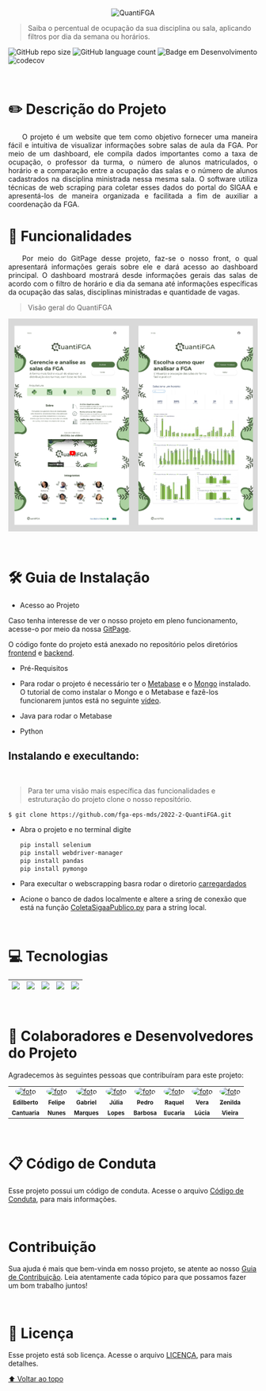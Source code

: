 
<br>

<p align="center">
  <img max-height="100px" src="https://i.imgur.com/ffRw0Ns.png" alt="QuantiFGA">
</p>

> Saiba o percentual de ocupação da sua disciplina ou sala, aplicando filtros por dia da semana ou horários. 



![GitHub repo size](https://img.shields.io/github/repo-size/fga-eps-mds/2022-2-Squad9?style=for-the-badge)
![GitHub language count](https://img.shields.io/github/languages/count/fga-eps-mds/2022-2-Squad9?style=for-the-badge)
![Badge em Desenvolvimento](http://img.shields.io/static/v1?label=STATUS&message=EM%20DESENVOLVIMENTO&color=GREEN&style=for-the-badge)
![codecov](https://img.shields.io/badge/codecov-81%25-yellow?style=for-the-badge)

<br>

# ✏️ Descrição do Projeto

<p align="justify"> &emsp;&emsp;O projeto é um website que tem como objetivo fornecer uma maneira fácil e intuitiva de visualizar informações sobre salas de aula da FGA. Por meio de um dashboard, ele compila dados importantes como a taxa de ocupação, o professor da turma, o número de alunos matriculados, o horário e a comparação entre a ocupação das salas e o número de alunos cadastrados na disciplina ministrada nessa mesma sala. O software utiliza técnicas de web scraping para coletar esses dados do portal do SIGAA e apresentá-los de maneira organizada e facilitada a fim de auxiliar a coordenação da FGA.

<br>

# 🔨 Funcionalidades

<p align="justify"> &emsp;&emsp;Por meio do GitPage desse projeto, faz-se o nosso front, o qual apresentará informações gerais sobre ele e dará acesso ao dashboard principal. O dashboard mostrará desde informações gerais das salas de acordo com o filtro de horário e dia da semana até informações específicas da ocupação das salas, disciplinas ministradas e quantidade de vagas.

>Visão geral do QuantiFGA

<p align="center">
  <img max-height="400px" src="https://raw.githubusercontent.com/pedrobarbosaocb/RepositorioTeste/main/documenta%C3%A7%C3%A3o/Prot%C3%B3tipo/Atualizacao-Prototipo.png" alt="QuantiFGA">
</p>




<br>

# 🛠️ Guia de Instalação


- Acesso ao Projeto

Caso tenha interesse de ver o nosso projeto em pleno funcionamento, acesse-o por meio da nossa [GitPage](https://fga-eps-mds.github.io/2022-2-QuantiFGA/).

O código fonte do projeto está anexado no repositório pelos diretórios [frontend](https://github.com/fga-eps-mds/2022-2-QuantiFGA/tree/main/frontend) e [backend](https://github.com/fga-eps-mds/2022-2-QuantiFGA/tree/main/backend).


- Pré-Requisitos

- Para rodar o projeto é necessário ter o [Metabase](https://github.com/pedrobarbosaocb/RepositorioTeste/blob/main/docs/Metabase%20-%20Getting%20Started.md) e o [Mongo](https://www.mongodb.com/try/download/community) instalado. O tutorial de como instalar o Mongo e o Metabase e fazê-los funcionarem juntos está no seguinte [vídeo](https://www.youtube.com/watch?v=H5GFGJrVnqQ&t=371s).
- Java para rodar o Metabase 
- Python

## Instalando e execultando: 
<br>

>Para ter uma visão mais específica das funcionalidades e estruturação do projeto clone o nosso repositório.

    $ git clone https://github.com/fga-eps-mds/2022-2-QuantiFGA.git 

  - Abra o projeto e no terminal digite
    
        pip install selenium 
        pip install webdriver-manager
        pip install pandas 
        pip install pymongo

  - Para execultar o webscrapping basra rodar o diretorio [carregardados](C:\Users\Vera\Desktop\mds\2022-2-QuantiFGA\backend\carregarDados.py)
  - Acione o banco de dados localmente e altere a sring de conexão que está na função [ColetaSigaaPublico.py](https://github.com/fga-eps-mds/2022-2-QuantiFGA/blob/main/backend/ColetaSigaaPublico.py) para a string local. 

<br>

# 💻 Tecnologias

|![](https://img.shields.io/badge/HTML5-E34F26?style=for-the-badge&logo=html5&logoColor=white)|![](https://img.shields.io/badge/Css3-1572B6?style=for-the-badge&logo=css3&logoColor=white)|![](https://img.shields.io/badge/Python-14354C?style=for-the-badge&logo=python&logoColor=white)|![](https://img.shields.io/badge/Selenium-14354C?style=for-the-badge&logo=selenium&logoColor=white)|![](https://img.shields.io/badge/mongodb-14354C?style=for-the-badge&logo=mongodb&logoColor=white)|
|----|----|----|----|----|



<!-- <table>
<tr>
<td valign="top"><img src="https://cdn-icons-png.flaticon.com/512/174/174854.png" alt="HTML" height="80" width="auto"/></td>
<td valign="top"><img src="https://logospng.org/download/css-3/logo-css-3-2048.png" alt="CSS" height="80" width="auto"/></td>
<td valign="top"><img src="https://upload.wikimedia.org/wikipedia/commons/thumb/1/1f/Python_logo_01.svg/800px-Python_logo_01.svg.png" alt="Python" height="80" width="auto"/></td>
<td valign="top"><img src="https://upload.wikimedia.org/wikipedia/commons/d/d5/Selenium_Logo.png" alt="Selenium" height="80" width="auto"/></td>
<td valign="top"><img src="https://coffops.com/wp-content/uploads/2022/07/mdb.png" alt="mongoBD" height="80" width="auto"/></td>
</tr>
</table> -->

<br>

# 🤝 Colaboradores e Desenvolvedores do Projeto

Agradecemos às seguintes pessoas que contribuíram para este projeto:
<table>
  <tr>
    <td align="center" style="vertical-align:top"><a href="https://github.com/edilbertocantuaria"><img style="border-radius: 50%;" src="https://avatars.githubusercontent.com/u/69125218?v=4" width="100px;" alt="foto"/><br /><sub><b>Edilberto <br> Cantuaria</b></sub></a><br /></td>
    <td align="center" style="vertical-align:top"><a href="https://github.com/FelipeNunesdM"><img style="border-radius: 50%;" src="https://avatars.githubusercontent.com/u/107002722?v=4" width="100px;" alt="foto"/><br /><sub><b>Felipe <br> Nunes</b></sub></a><br /></td>
    <td align="center" style="vertical-align:top"><a href="https://github.com/GabrielMS00"><img style="border-radius: 50%;" src="https://avatars.githubusercontent.com/u/88348513?v=4" width="100px;" alt="foto"/><br /><sub><b>Gabriel <br> Marques</b></sub></a><br /></td>
    <td align="center" style="vertical-align:top"><a href="https://github.com/JuliaDaYo"><img style="border-radius: 50%;" src="https://avatars.githubusercontent.com/u/112433653?v=4" width="100px;" alt="foto"/><br /><sub><b>Júlia <br> Lopes</b></sub></a><br /></td>
    <td align="center" style="vertical-align:top"><a href="https://github.com/pedrobarbosaocb"><img style="border-radius: 50%;" src="https://avatars.githubusercontent.com/u/78980796?v=4" width="100px;" alt="foto"/><br /><sub><b>Pedro <br> Barbosa</b></sub></a><br /></td>
    <td align="center" style="vertical-align:top"><a href="https://github.com/raqueleucaria"><img style="border-radius: 50%;" src="https://avatars.githubusercontent.com/u/81540491?v=4" width="100px;" alt="foto"/><br /><sub><b>Raquel <br> Eucaria</b></sub></a><br /></td>
    <td align="center" style="vertical-align:top"><a href="https://github.com/verabelucia"><img style="border-radius: 50%;" src="https://avatars.githubusercontent.com/u/78658486?v=4" width="100px;" alt="foto"/><br /><sub><b>Vera <br> Lúcia</b></sub></a><br /></td>
    <td align="center" style="vertical-align:top"><a href="https://github.com/ZenildaVieira"><img style="border-radius: 50%;" src="https://avatars.githubusercontent.com/u/101183963?v=4" width="100px;" alt="foto"/><br /><sub><b>Zenilda <br> Vieira</b></sub></a><br /></td>
  </tr>
</table>

<br>

# 📋 Código de Conduta

Esse projeto possui um código de conduta. Acesse o arquivo [Código de Conduta](https://github.com/fga-eps-mds/2022-2-QuantiFGA/blob/main/código%20de%20conduta.md), para mais informações.

<br>

# Contribuição

Sua ajuda é mais que bem-vinda em nosso projeto, se atente ao nosso [Guia de Contribuição](https://github.com/fga-eps-mds/2022-2-QuantiFGA/blob/main/docs/guia_de_contribui%C3%A7%C3%B5es.md). Leia atentamente cada tópico para que possamos fazer um bom trabalho juntos!

<br>

# 📝 Licença

Esse projeto está sob licença. Acesse o arquivo [LICENÇA](https://github.com/fga-eps-mds/2022-2-Squad9/blob/main/LICENSE), para mais detalhes.


[⬆ Voltar ao topo](https://github.com/fga-eps-mds/2022-2-Squad9)<br>


